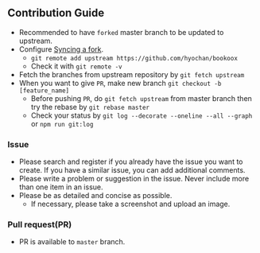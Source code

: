 ## Contribution Guide
* Recommended to have `forked` master branch to be updated to upstream.
* Configure [Syncing a fork](https://help.github.com/articles/configuring-a-remote-for-a-fork/).
  - `git remote add upstream https://github.com/hyochan/bookoox`
  - Check it with `git remote -v`
* Fetch the branches from upstream repository by `git fetch upstream`
* When you want to give `PR`, make new branch `git checkout -b [feature_name]`
  - Before pushing `PR`, do `git fetch upstream` from master branch then try the rebase by `git rebase master`
  - Check your status by `git log --decorate --oneline --all --graph` or `npm run git:log`

### Issue
* Please search and register if you already have the issue you want to create. If you have a similar issue, you can add additional comments.
* Please write a problem or suggestion in the issue. Never include more than one item in an issue.
* Please be as detailed and concise as possible.
	* If necessary, please take a screenshot and upload an image.

### Pull request(PR)
* PR is available to `master` branch.
